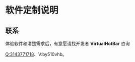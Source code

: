 # 软件定制说明

## 联系
体验软件和清楚需求后，有意愿请找开发者 **VirtualHotBar** 咨询

[Q:3143771718](https://wpa.qq.com/msgrd?v=3&uin=2445408174&site=qq&menu=yes&jumpflag=1)、V:by510vhb。
